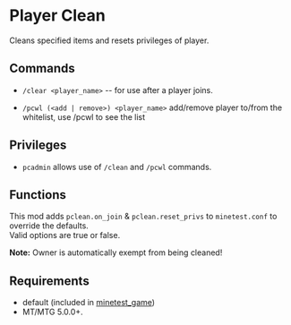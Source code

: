 # Player Clean

Cleans specified items and resets privileges of player.

## Commands

* `/clear <player_name>` -- for use after a player joins.

* `/pcwl (<add | remove>) <player_name>` add/remove player to/from the whitelist, use /pcwl to see the list

## Privileges

* `pcadmin` allows use of `/clean` and `/pcwl` commands.

## Functions

This mod adds `pclean.on_join` & `pclean.reset_privs` to `minetest.conf` to
override the defaults.  
Valid options are true or false.

**Note:** Owner is automatically exempt from being cleaned!

## Requirements

- default (included in [minetest_game](https://github.com/minetest/minetest_game))
- MT/MTG 5.0.0+.
